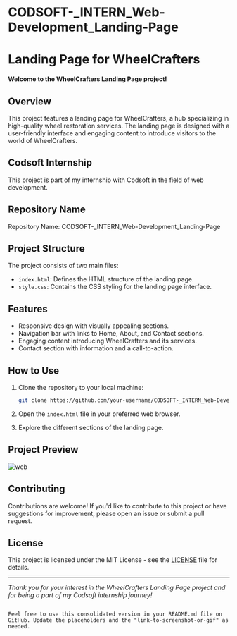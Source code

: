 # CODSOFT-_INTERN_Web-Development_Landing-Page

# Landing Page for WheelCrafters

**Welcome to the WheelCrafters Landing Page project!**

## Overview

This project features a landing page for WheelCrafters, a hub specializing in high-quality wheel restoration services. The landing page is designed with a user-friendly interface and engaging content to introduce visitors to the world of WheelCrafters.

## Codsoft Internship

This project is part of my internship with Codsoft in the field of web development.

## Repository Name

Repository Name: CODSOFT-_INTERN_Web-Development_Landing-Page

## Project Structure

The project consists of two main files:

- `index.html`: Defines the HTML structure of the landing page.
- `style.css`: Contains the CSS styling for the landing page interface.

## Features

- Responsive design with visually appealing sections.
- Navigation bar with links to Home, About, and Contact sections.
- Engaging content introducing WheelCrafters and its services.
- Contact section with information and a call-to-action.

## How to Use

1. Clone the repository to your local machine:

   ```bash
   git clone https://github.com/your-username/CODSOFT-_INTERN_Web-Development_Landing-Page.git
   ```

2. Open the `index.html` file in your preferred web browser.

3. Explore the different sections of the landing page.

## Project Preview

![web](https://github.com/Mohammed20037/CODSOFT-_INTERN_Web-Development_Landing-Page/assets/113844625/f8548f94-3a45-4ac9-b173-b1b4d6be22ad)



## Contributing

Contributions are welcome! If you'd like to contribute to this project or have suggestions for improvement, please open an issue or submit a pull request.

## License

This project is licensed under the MIT License - see the [LICENSE](LICENSE) file for details.

---

*Thank you for your interest in the WheelCrafters Landing Page project and for being a part of my Codsoft internship journey!*
```

Feel free to use this consolidated version in your README.md file on GitHub. Update the placeholders and the "link-to-screenshot-or-gif" as needed.
